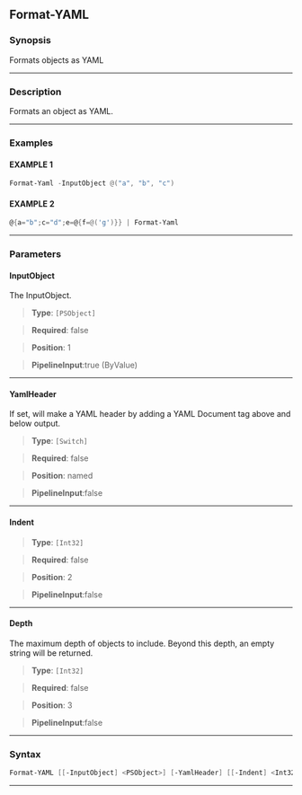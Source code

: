 Format-YAML
-----------
### Synopsis
Formats objects as YAML

---
### Description

Formats an object as YAML.

---
### Examples
#### EXAMPLE 1
```PowerShell
Format-Yaml -InputObject @("a", "b", "c")
```

#### EXAMPLE 2
```PowerShell
@{a="b";c="d";e=@{f=@('g')}} | Format-Yaml
```

---
### Parameters
#### **InputObject**

The InputObject.



> **Type**: ```[PSObject]```

> **Required**: false

> **Position**: 1

> **PipelineInput**:true (ByValue)



---
#### **YamlHeader**

If set, will make a YAML header by adding a YAML Document tag above and below output.



> **Type**: ```[Switch]```

> **Required**: false

> **Position**: named

> **PipelineInput**:false



---
#### **Indent**

> **Type**: ```[Int32]```

> **Required**: false

> **Position**: 2

> **PipelineInput**:false



---
#### **Depth**

The maximum depth of objects to include.
Beyond this depth, an empty string will be returned.



> **Type**: ```[Int32]```

> **Required**: false

> **Position**: 3

> **PipelineInput**:false



---
### Syntax
```PowerShell
Format-YAML [[-InputObject] <PSObject>] [-YamlHeader] [[-Indent] <Int32>] [[-Depth] <Int32>] [<CommonParameters>]
```
---
